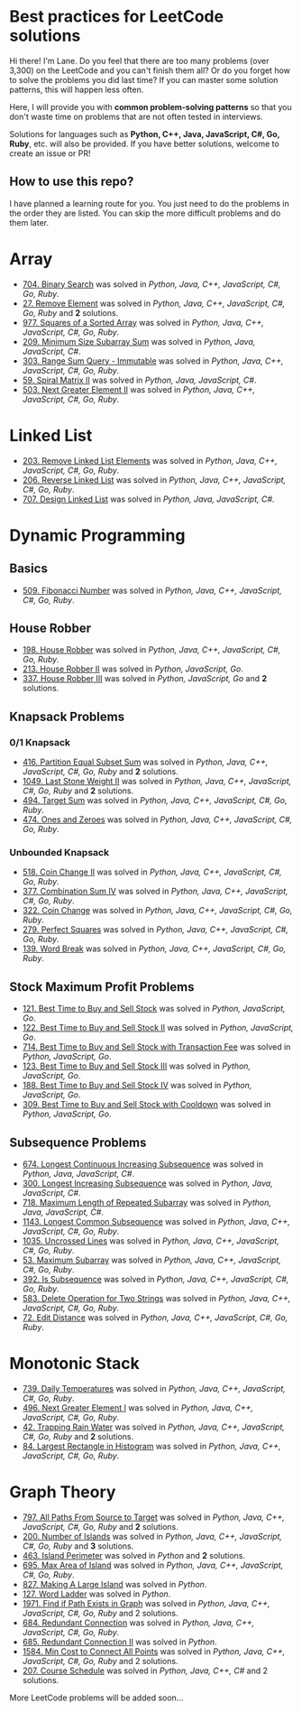 # Best practices for LeetCode solutions
Hi there! I'm Lane.
Do you feel that there are too many problems (over 3,300) on the LeetCode and you can't finish them all?
Or do you forget how to solve the problems you did last time? 
If you can master some solution patterns, this will happen less often.

Here, I will provide you with **common problem-solving patterns** so that you don't waste time on problems that are not often tested in interviews.

Solutions for languages such as **Python, C++, Java, JavaScript, C#, Go, Ruby**, etc. will also be provided. If you have better solutions, welcome to create an issue or PR!

## How to use this repo?
I have planned a learning route for you. You just need to do the problems in the order they are listed.
You can skip the more difficult problems and do them later.

# Array
- [704. Binary Search](solutions/1-1000/704-binary-search.md) was solved in _Python, Java, C++, JavaScript, C#, Go, Ruby_.
- [27. Remove Element](solutions/1-1000/27-remove-element.md) was solved in _Python, Java, C++, JavaScript, C#, Go, Ruby_ and **2** solutions.
- [977. Squares of a Sorted Array](solutions/1-1000/977-squares-of-a-sorted-array.md) was solved in _Python, Java, C++, JavaScript, C#, Go, Ruby_.
- [209. Minimum Size Subarray Sum](solutions/1-1000/209-minimum-size-subarray-sum.md) was solved in _Python, Java, JavaScript, C#_.
- [303. Range Sum Query - Immutable](solutions/1-1000/303-range-sum-query-immutable.md) was solved in _Python, Java, C++, JavaScript, C#, Go, Ruby_.
- [59. Spiral Matrix II](solutions/1-1000/59-spiral-matrix-ii.md) was solved in _Python, Java, JavaScript, C#_.
- [503. Next Greater Element II](solutions/1-1000/503-next-greater-element-ii.md) was solved in _Python, Java, C++, JavaScript, C#, Go, Ruby_.

# Linked List
- [203. Remove Linked List Elements](solutions/1-1000/203-remove-linked-list-elements.md) was solved in _Python, Java, C++, JavaScript, C#, Go, Ruby_.
- [206. Reverse Linked List](solutions/1-1000/206-reverse-linked-list.md) was solved in _Python, Java, C++, JavaScript, C#, Go, Ruby_.
- [707. Design Linked List](solutions/1-1000/707-design-linked-list.md) was solved in _Python, Java, JavaScript, C#_.

# Dynamic Programming
## Basics
- [509. Fibonacci Number](solutions/1-1000/509-fibonacci-number.md) was solved in _Python, Java, C++, JavaScript, C#, Go, Ruby_.

## House Robber
- [198. House Robber](solutions/1-1000/198-house-robber.md) was solved in _Python, Java, C++, JavaScript, C#, Go, Ruby_.
- [213. House Robber II](solutions/1-1000/213-house-robber-ii.md) was solved in _Python, JavaScript, Go_.
- [337. House Robber III](solutions/1-1000/337-house-robber-iii.md) was solved in _Python, JavaScript, Go_ and **2** solutions.

## Knapsack Problems
### 0/1 Knapsack
- [416. Partition Equal Subset Sum](solutions/1-1000/416-partition-equal-subset-sum.md) was solved in _Python, Java, C++, JavaScript, C#, Go, Ruby_ and **2** solutions.
- [1049. Last Stone Weight II](solutions/1001-2000/1049-last-stone-weight-ii.md) was solved in _Python, Java, C++, JavaScript, C#, Go, Ruby_ and **2** solutions.
- [494. Target Sum](solutions/1-1000/494-target-sum.md) was solved in _Python, Java, C++, JavaScript, C#, Go, Ruby_.
- [474. Ones and Zeroes](solutions/1-1000/474-ones-and-zeroes.md) was solved in _Python, Java, C++, JavaScript, C#, Go, Ruby_.

### Unbounded Knapsack
- [518. Coin Change II](solutions/1-1000/518-coin-change-ii.md) was solved in _Python, Java, C++, JavaScript, C#, Go, Ruby_.
- [377. Combination Sum IV](solutions/1-1000/377-combination-sum-iv.md) was solved in _Python, Java, C++, JavaScript, C#, Go, Ruby_.
- [322. Coin Change](solutions/1-1000/322-coin-change.md) was solved in _Python, Java, C++, JavaScript, C#, Go, Ruby_.
- [279. Perfect Squares](solutions/1-1000/279-perfect-squares.md) was solved in _Python, Java, C++, JavaScript, C#, Go, Ruby_.
- [139. Word Break](solutions/1-1000/139-word-break.md) was solved in _Python, Java, C++, JavaScript, C#, Go, Ruby_.

## Stock Maximum Profit Problems
- [121. Best Time to Buy and Sell Stock](solutions/1-1000/121-best-time-to-buy-and-sell-stock.md) was solved in _Python, JavaScript, Go_.
- [122. Best Time to Buy and Sell Stock II](solutions/1-1000/122-best-time-to-buy-and-sell-stock-ii.md) was solved in _Python, JavaScript, Go_.
- [714. Best Time to Buy and Sell Stock with Transaction Fee](solutions/1-1000/714-best-time-to-buy-and-sell-stock-with-transaction-fee.md) was solved in _Python, JavaScript, Go_.
- [123. Best Time to Buy and Sell Stock III](solutions/1-1000/123-best-time-to-buy-and-sell-stock-iii.md) was solved in _Python, JavaScript, Go_.
- [188. Best Time to Buy and Sell Stock IV](solutions/1-1000/188-best-time-to-buy-and-sell-stock-iv.md) was solved in _Python, JavaScript, Go_.
- [309. Best Time to Buy and Sell Stock with Cooldown](solutions/1-1000/309-best-time-to-buy-and-sell-stock-with-cooldown.md) was solved in _Python, JavaScript, Go_.

## Subsequence Problems
- [674. Longest Continuous Increasing Subsequence](solutions/1-1000/674-longest-continuous-increasing-subsequence.md) was solved in _Python, Java, JavaScript, C#_.
- [300. Longest Increasing Subsequence](solutions/1-1000/300-longest-increasing-subsequence.md) was solved in _Python, Java, JavaScript, C#_.
- [718. Maximum Length of Repeated Subarray](solutions/1-1000/718-maximum-length-of-repeated-subarray.md) was solved in _Python, Java, JavaScript, C#_.
- [1143. Longest Common Subsequence](solutions/1001-2000/1143-longest-common-subsequence.md) was solved in _Python, Java, C++, JavaScript, C#, Go, Ruby_.
- [1035. Uncrossed Lines](solutions/1001-2000/1035-uncrossed-lines.md) was solved in _Python, Java, C++, JavaScript, C#, Go, Ruby_.
- [53. Maximum Subarray](solutions/1-1000/53-maximum-subarray.md) was solved in _Python, Java, C++, JavaScript, C#, Go, Ruby_.
- [392. Is Subsequence](solutions/1-1000/392-is-subsequence.md) was solved in _Python, Java, C++, JavaScript, C#, Go, Ruby_.
- [583. Delete Operation for Two Strings](solutions/1-1000/583-delete-operation-for-two-strings.md) was solved in _Python, Java, C++, JavaScript, C#, Go, Ruby_.
- [72. Edit Distance](solutions/1-1000/72-edit-distance.md) was solved in _Python, Java, C++, JavaScript, C#, Go, Ruby_.

# Monotonic Stack
- [739. Daily Temperatures](solutions/1-1000/739-daily-temperatures.md) was solved in _Python, Java, C++, JavaScript, C#, Go, Ruby_.
- [496. Next Greater Element I](solutions/1-1000/496-next-greater-element-i.md) was solved in _Python, Java, C++, JavaScript, C#, Go, Ruby_.
- [42. Trapping Rain Water](solutions/1-1000/42-trapping-rain-water.md) was solved in _Python, Java, C++, JavaScript, C#, Go, Ruby_ and **2** solutions.
- [84. Largest Rectangle in Histogram](solutions/1-1000/84-largest-rectangle-in-histogram.md) was solved in _Python, Java, C++, JavaScript, C#, Go, Ruby_.

# Graph Theory
- [797. All Paths From Source to Target](solutions/1-1000/797-all-paths-from-source-to-target.md) was solved in _Python, Java, C++, JavaScript, C#, Go, Ruby_ and **2** solutions.
- [200. Number of Islands](solutions/1-1000/200-number-of-islands.md) was solved in _Python, Java, C++, JavaScript, C#, Go, Ruby_ and **3** solutions.
- [463. Island Perimeter](solutions/1-1000/463-island-perimeter.md) was solved in _Python_ and **2** solutions.
- [695. Max Area of Island](solutions/1-1000/695-max-area-of-island.md) was solved in _Python, Java, C++, JavaScript, C#, Go, Ruby_.
- [827. Making A Large Island](solutions/1-1000/827-making-a-large-island.md) was solved in _Python_.
- [127. Word Ladder](solutions/1-1000/127-word-ladder.md) was solved in _Python_.
- [1971. Find if Path Exists in Graph](solutions/1001-2000/1971-find-if-path-exists-in-graph.md) was solved in _Python, Java, C++, JavaScript, C#, Go, Ruby_ and 2 solutions.
- [684. Redundant Connection](solutions/1-1000/684-redundant-connection.md) was solved in _Python, Java, C++, JavaScript, C#, Go, Ruby_.
- [685. Redundant Connection II](solutions/1-1000/685-redundant-connection-ii.md) was solved in _Python_.
- [1584. Min Cost to Connect All Points](solutions/1001-2000/1584-min-cost-to-connect-all-points.md) was solved in _Python, Java, C++, JavaScript, C#, Go, Ruby_ and 2 solutions.
- [207. Course Schedule](solutions/1-1000/207-course-schedule.md) was solved in _Python, Java, C++, C#_ and 2 solutions.

More LeetCode problems will be added soon...
